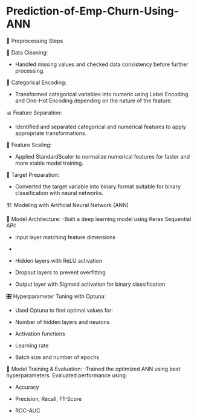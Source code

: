 # Prediction-of-Emp-Churn-Using-ANN

🔧 Preprocessing Steps


🧹 Data Cleaning:

- Handled missing values and checked data consistency before further processing.

🧬 Categorical Encoding:

- Transformed categorical variables into numeric using Label Encoding and One-Hot Encoding depending on the nature of the feature.

📊 Feature Separation:

- Identified and separated categorical and numerical features to apply appropriate transformations.

📏 Feature Scaling:

- Applied StandardScaler to normalize numerical features for faster and more stable model training.

🎯 Target Preparation:

- Converted the target variable into binary format suitable for binary classification with neural networks.


🏗️ Modeling with Artificial Neural Network (ANN)

🧱 Model Architecture: -Built a deep learning model using Keras Sequential API:

- Input layer matching feature dimensions

-
- Hidden layers with ReLU activation

- Dropout layers to prevent overfitting

- Output layer with Sigmoid activation for binary classification

🎛️ Hyperparameter Tuning with Optuna:

- Used Optuna to find optimal values for:

- Number of hidden layers and neurons

- Activation functions

- Learning rate

- Batch size and number of epochs

🧪 Model Training & Evaluation: -Trained the optimized ANN using best hyperparameters. Evaluated performance using:

- Accuracy

- Precision, Recall, F1-Score

- ROC-AUC
